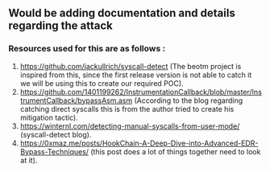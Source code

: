 ## Would be adding documentation and details regarding the attack
### Resources used for this are as follows :

1. https://github.com/jackullrich/syscall-detect (The beotm project is inspired from this, since the first release version is not able to catch it we will be using this to create our required POC).
2. https://github.com/1401199262/InstrumentationCallback/blob/master/InstrumentCallback/bypassAsm.asm (According to the blog regarding catching direct syscalls this is from the author tried to create his mitigation tactic).
3. https://winternl.com/detecting-manual-syscalls-from-user-mode/ (syscall-detect blog).
4. https://0xmaz.me/posts/HookChain-A-Deep-Dive-into-Advanced-EDR-Bypass-Techniques/ (this post does a lot of things together need to look at it).
